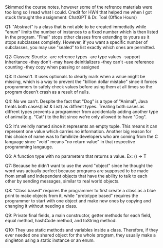 Skimmed the course notes, however some of the refrence materials were too long so I read what I could.
Credit for HW4 that helped me when I got stuck throught the assignment: ChatGPT & Dr. Toal (Office Hours)


Q1: "Abstract" is a class that is not able to be created immediatly while "enum" limits the number of instances to a fixed number which is then listed in the program. "Final" stops other classes from extending to yours as it stops subclasses completly. However, if you want a specific number of subclasses, you may use "sealed" to list exactly which ones are permitted.


Q2: Classes:              Structs:
-are refrence types       -are type values
-support inheritance      -they don't
-may have deinitializers  -they can't
-use reference counting   -they copy when passing or assigned


Q3: It doesn't. It uses optionals to clearly mark when a value might be missing, which is a way to prevent the "billion dollar mistake" since it forces programmers to safely check values before using them at all times so the program dosen't crash as a result of nulls.


Q4: No we can't. Despite the fact that "Dog" is a type of "Animal", Java treats both cases(List<Dog> & List<Animal>) as diffrent types. Treating both cases as diffrent types prevents a programmer from accidentally adding another type of animal(e.g. "Cat") to the list since we're only allowed to have "Dog".


Q5: It's weirdly named since it represents an empty tuple. This means it can represent one value which carries no information. Another big reason for this choice of name was to familirize developers who are coming from the C language since "void" means "no return value" in that respective programming langauge.


Q6: A function type with no parameters that returns a value.
Ex: () -> T


Q7: Because he didn't want to use the word "object" since he thought the word was actually perfect because programs are supposed to be made from small and independent objects that have the ability to talk to each other by sending messages, similar to real world objects.


Q8: "Class based" requires the programmer to first create a class as a blue print to make objects from it, while "prototype based" requires the programmer to start with one object and make new ones by copying and changing it without needing a class.


Q9: Private final fields, a main constructor, getter methods for each field, equal method, hashCode method, and toString method.


Q10: They use static methods and variables inside a class. Therefore, if they ever needed one shared object for the whole program, they usually make a singleton using a static instance or an enum.